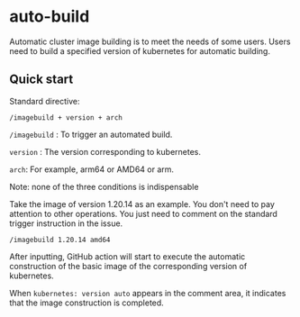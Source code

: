 # auto-build

Automatic cluster image building is to meet the needs of some users. Users need to build a specified version of kubernetes for automatic building.

## Quick start
Standard directive:

```shell
/imagebuild + version + arch
```

`/imagebuild` : To trigger an automated build.

`version` : The version corresponding to kubernetes.

`arch`: For example, arm64 or AMD64 or arm.

Note: none of the three conditions is indispensable

Take the image of version 1.20.14 as an example. You don't need to pay attention to other operations. You just need to comment on the standard trigger instruction in the issue.

```shell
/imagebuild 1.20.14 amd64
```

After inputting, GitHub action will start to execute the automatic construction of the basic image of the corresponding version of kubernetes.

When `kubernetes: version auto` appears in the comment area, it indicates that the image construction is completed.
